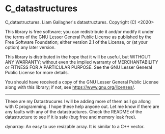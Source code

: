 # C_datastructures

C_datastructures. Liam Gallagher's datastructures.
Copyright (C) <2020>  <Liam Gallagher>

This library is free software; you can redistribute it and/or
modify it under the terms of the GNU Lesser General Public
License as published by the Free Software Foundation; either
version 2.1 of the License, or (at your option) any later version.

This library is distributed in the hope that it will be useful,
but WITHOUT ANY WARRANTY; without even the implied warranty of
MERCHANTABILITY or FITNESS FOR A PARTICULAR PURPOSE.  See the GNU
Lesser General Public License for more details.

You should have received a copy of the GNU Lesser General Public
License along with this library; if not, see <https://www.gnu.org/licenses/>.

-------------------------------------------------------

These are my Datastrucures I will be adding more of them as I go allong with C programming.
I hope these help anyone out. Let me know if there are any faults with any of the datastructures.
Check the README of the datastructure to see if it is safe (bug free and memory leak free).

dynarray:
    An easy to use resizable array. It is similar to a C++ vector.
   
